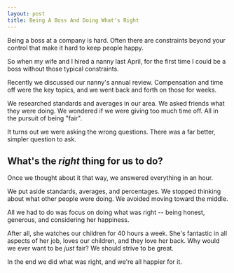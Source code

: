 ```yaml
---
layout: post
title: Being A Boss And Doing What's Right
---
```

Being a boss at a company is hard. Often there are constraints beyond your control that make it hard to keep people happy.

So when my wife and I hired a nanny last April, for the first time I could be a boss without those typical constraints.

Recently we discussed our nanny's annual review. Compensation and time off were the key topics, and we went back and forth on those for weeks.

We researched standards and averages in our area. We asked friends what they were doing. We wondered if we were giving too much time off. All in the pursuit of being "fair".

It turns out we were asking the wrong questions. There was a far better, simpler question to ask.

## What's the _right_ thing for us to do?

Once we thought about it that way, we answered everything in an hour.

We put aside standards, averages, and percentages. We stopped thinking about what other people were doing. We avoided moving toward the middle.

All we had to do was focus on doing what was right -- being honest, generous, and considering her happiness.

After all, she watches our children for 40 hours a week. She's fantastic in all aspects of her job, loves our children, and they love her back. Why would we ever want to be _just_ fair? We should strive to be great.

In the end we did what was right, and we're all happier for it.